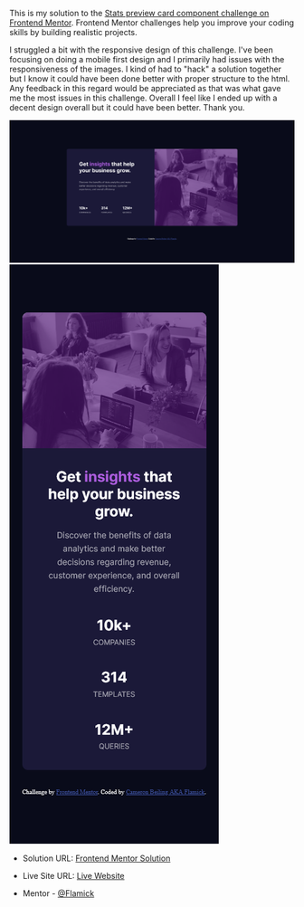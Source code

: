 This is my solution to the [Stats preview card component challenge on Frontend Mentor](https://www.frontendmentor.io/challenges/stats-preview-card-component-8JqbgoU62). Frontend Mentor challenges help you improve your coding skills by building realistic projects. 

I struggled a bit with the responsive design of this challenge. I've been focusing on doing a mobile first design and I primarily had issues with the responsiveness of the images. I kind of had to "hack" a solution together but I know it could have been done better with proper structure to the html. Any feedback in this regard would be appreciated as that was what gave me the most issues in this challenge. Overall I feel like I ended up with a decent design overall but it could have been better. Thank you.

![](dist/images/screenshot-desktop.png)
![](dist/images/screenshot-mobile.png)



- Solution URL: [Frontend Mentor Solution](https://your-solution-url.com)
- Live Site URL: [Live Website](https://affectionate-visvesvaraya-88559e.netlify.app/)

-  Mentor - [@Flamick](https://www.frontendmentor.io/profile/flamick)